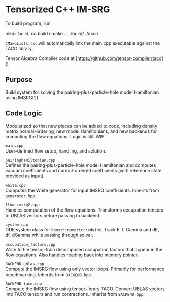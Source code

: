 # Tensorized C++ IM-SRG

To build program, run

   mkdir build; cd build
   cmake .. ../build/
   ./main

`CMakeLists.txt` will automatically link the main.cpp executable against the TACO library.

Tensor Algebra Compiler code at [https://github.com/tensor-compiler/taco]()


## Purpose
Build system for solving the pairing-plus-particle-hole model Hamiltonian using IMSRG(2). 

## Code Logic
Modularized so that new pieces can be added to code, including density matrix normal-ordering, new model Hamiltonians, and new backends for computing the flow equations. Logic is still WIP. 

`main.cpp`\
User-defined flow setup, handling, and solution. 

`pairinghamiltonian.cpp`\
Defines the pairing-plus-particle-hole model Hamiltonian and computes vacuum coefficients and normal-ordered coefficients (with reference state provided as input).

`white.cpp`\
Computes the White generator for input IMSRG coefficients. Inherits from `generator.hpp`.

`flow_imsrg2.cpp`\
Handles computation of the flow equations. Transforms occupation tensors to UBLAS vectors before passing to backend.

`system.cpp`\
ODE system class for `boost::numeric::odeint`. Track E, f, Gamma and dE, df, dGamma while passing through solver.

`occupation_factors.cpp`\
Write to file tensor-train decomposed occupation factors that appear in the flow equations. Also handles reading back into memory pointer.

`BACKEND_ublas.cpp`\
Compute the IMSRG flow using only vector loops. Primarily for performance benchmarking. Inherits from `BACKEND.hpp`.

`BACKEND_taco.cpp`\
Compute the IMSRG flow using tensor library TACO. Convert UBLAS vectors into TACO tensors and run contractions. Inherits from `BACKEND.hpp`.
